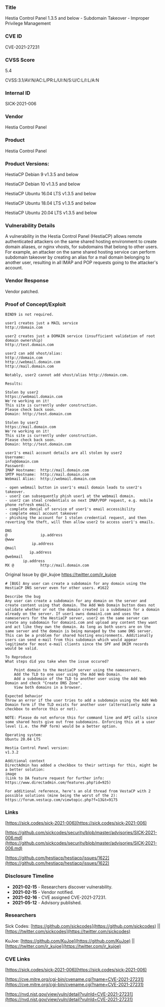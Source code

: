 ### Title
Hestia Control Panel 1.3.5 and below - Subdomain Takeover - Improper Privilege Management

### CVE ID
CVE-2021-27231

### CVSS Score
5.4

CVSS:3.1/AV:N/AC:L/PR:L/UI:N/S:U/C:L/I:L/A:N

### Internal ID
SICK-2021-006
        
### Vendor
Hestia Control Panel
        
### Product
Hestia Control Panel

### Product Versions:
HestiaCP Debian 9 v1.3.5 and below

HestiaCP Debian 10 v1.3.5 and below

HestiaCP Ubuntu 16.04 LTS v1.3.5 and below

HestiaCP Ubuntu 18.04 LTS v1.3.5 and below

HestiaCP Ubuntu 20.04 LTS v1.3.5 and below

### Vulnerability Details

A vulnerability in the Hestia Control Panel (HestiaCP) allows remote authenticated attackers on the same shared hosting environment to create domain aliases, or nginx vhosts, for subdomains that belong to other users. For example, an attacker on the same shared hosting service can perform subdomain takeover by creating an alias for a mail domain belonging to another user, resulting in all IMAP and POP requests going to the attacker's account.

### Vendor Response
Vendor patched.

### Proof of Concept/Exploit

```
BIND9 is not required.

user1 creates just a MAIL service
http://domain.com

user2 creates just a DOMAIN service (insufficient validation of root domain ownership)
http://test.domain.com

user2 can add vhost/alias:
http://domain.com
http://webmail.domain.com
http://mail.domain.com

Notably, user2 cannot add vhost/alias http://domain.com.

Results:

Stolen by user2
https://webmail.domain.com
We're working on it!
This site is currently under construction.
Please check back soon.
Domain: http://test.domain.com

Stolen by user2
https://mail.domain.com
We're working on it!
This site is currently under construction.
Please check back soon.
Domain: http://test.domain.com

user1's email account details are all stolen by user2
Username:   
info@domain.com
Password:   
IMAP Hostname:  http://mail.domain.com
SMTP Hostname:  http://mail.domain.com
Webmail Alias:  http://webmail.domain.com 

- open webmail button in user1's email domain leads to user2's takeover.
- user2 can subsequently phish user1 at the webmail domain.
- user2 can steal credentials on next IMAP/POP request, e.g. mobile phone refresh emails.
- complete denial of service of user1's email accessibility
- complete email account takeover
- phishing the account for 1 stolen credential request, and then reverting the theft, will then allow user2 to access user1's emails.

DNS
@               ip.address
@www
            ip.address
@mail
           ip.address
@webmail
        ip.address
MX @            http://mail.domain.com

```

Original Issue by @ir_kujoe https://twitter.com/ir_kujoe

```
# [BUG] Any user can create a subdomain for any domain using the HestiaCP DNS server even for other users. #1622 

Describe the bug
Any user can create a subdomain for any domain on the server and create content using that domain. The Add Web Domain button does not validate whether or not the domain created is a subdomain for a domain already on the server. If user1 owns domain1.com and uses the nameservers for the HestiaCP server, user2 on the same server can create any subdomain for domain1.com and upload any content they want and act like they own the domain. As long as both users are on the same server and the domain is being managed by the same DNS server. This can be a problem for shared hosting environments. Additionally users can send e-mail from this subdomain which would appear legitimate for most e-mail clients since the SPF and DKIM records would be valid.

To Reproduce
What steps did you take when the issue occured?

    Point domain to the HestiaCP server using the nameservers.
    Add the TLD to one user using the Add Web Domain.
    Add a subdomain of the TLD to another user using the Add Web Domain and check "Create DNS Zone".
    View both domains in a browser.

Expected behavior
Throw an error if the user tries to add a subdomain using the Add Web Domain form if the TLD exists for another user (alternatively make a checkbox to enforce this or not).

NOTE: Please do not enforce this for command line and API calls since some shared hosts give out free subdomains. Enforcing this at a user level (i.e. the PHP form) would be a better option.

Operating system:
Ubuntu 20.04 LTS

Hestia Control Panel version:
v1.3.2

Additional context
DirectAdmin has added a checkbox to their settings for this, might be a better solution:
image
(Link to DA feature request for further info: https://www.directadmin.com/features.php?id=925)

For additional reference, here's an old thread from VestaCP with 2 possible solutions (mine being the worst of the 2):
https://forum.vestacp.com/viewtopic.php?f=13&t=9175
```

### Links

[https://sick.codes/sick-2021-006](https://sick.codes/sick-2021-006)

[https://github.com/sickcodes/security/blob/master/advisories/SICK-2021-006.md](https://github.com/sickcodes/security/blob/master/advisories/SICK-2021-006.md)

[https://github.com/hestiacp/hestiacp/issues/1622](https://github.com/hestiacp/hestiacp/issues/1622)

### Disclosure Timeline
* **2021-02-15** - Researchers discover vulnerability.
* **2021-02-15** - Vendor notified.
* **2021-02-16** - CVE assigned CVE-2021-27231.
* **2021-05-12** - Advisory published.

### Researchers

Sick Codes: [https://github.com/sickcodes](https://github.com/sickcodes) || [https://twitter.com/sickcodes](https://twitter.com/sickcodes)

KuJoe: [https://github.com/KuJoe](https://github.com/KuJoe) || [https://twitter.com/ir_kujoe](https://twitter.com/ir_kujoe)

### CVE Links

[https://sick.codes/sick-2021-006](https://sick.codes/sick-2021-006)

[https://cve.mitre.org/cgi-bin/cvename.cgi?name=CVE-2021-27231](https://cve.mitre.org/cgi-bin/cvename.cgi?name=CVE-2021-27231)

[https://nvd.nist.gov/view/vuln/detail?vulnId=CVE-2021-27231](https://nvd.nist.gov/view/vuln/detail?vulnId=CVE-2021-27231)
